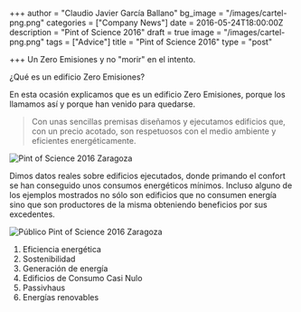 +++
author = "Claudio Javier García Ballano"
bg_image = "/images/cartel-png.png"
categories = ["Company News"]
date = 2016-05-24T18:00:00Z
description = "Pint of Science 2016"
draft = true
image = "/images/cartel-png.png"
tags = ["Advice"]
title = "Pint of Science 2016"
type = "post"

+++
Un Zero Emisiones y no "morir" en el intento.

¿Qué es un edificio Zero Emisiones?

En esta ocasión explicamos que es un edificio Zero Emisiones, porque los llamamos así y porque han venido para quedarse.

> Con unas sencillas premisas diseñamos y ejecutamos edificios que, con un precio acotado, son respetuosos con el medio ambiente y eficientes energéticamente.

![Pint of Science 2016 Zaragoza](/images/dsc03755.jpg "Pint of Science 2016 Zaragoza")

Dimos datos reales sobre edificios ejecutados, donde primando el confort se han conseguido unos consumos energéticos mínimos. Incluso alguno de los ejemplos mostrados no sólo son edificios que no consumen energía sino que son productores de la misma obteniendo beneficios por sus excedentes.

![Público Pint of Science 2016 Zaragoza](/images/20160524_210014.jpg "Público Pint of Science 2016 Zaragoza")

1. Eficiencia energética
2. Sostenibilidad
3. Generación de energía
4. Edificios de Consumo Casi Nulo
5. Passivhaus
6. Energías renovables